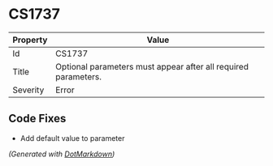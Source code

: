 # CS1737

| Property | Value                                                           |
| -------- | --------------------------------------------------------------- |
| Id       | CS1737                                                          |
| Title    | Optional parameters must appear after all required parameters\. |
| Severity | Error                                                           |

## Code Fixes

* Add default value to parameter

*\(Generated with [DotMarkdown](http://github.com/JosefPihrt/DotMarkdown)\)*